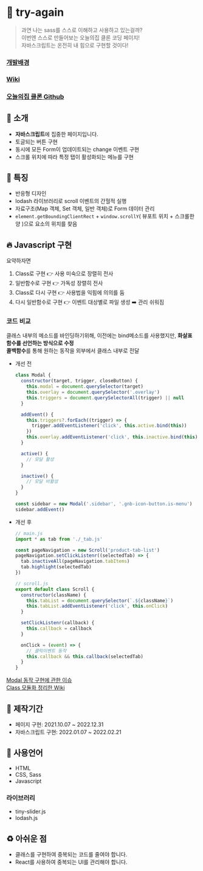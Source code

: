 # 🚀 try-again
> 과연 나는 sass를 스스로 이해하고 사용하고 있는걸까?  
> 이번엔 스스로 만들어보는 오늘의집 클론 코딩 페이지!  
> 자바스크립트는 온전히 내 힘으로 구현할 것이다!

### [개발배경](https://github.com/DuetoPark/try-again/wiki/%EA%B0%9C%EB%B0%9C-%EB%B0%B0%EA%B2%BD)
### [Wiki](https://github.com/DuetoPark/try-again/wiki)
### [오늘의집 클론 Github](https://github.com/DuetoPark/tomorrow-house)

## 📌 소개
- **자바스크립트**에 집중한 페이지입니다.
- 토글되는 버튼 구현
- 동시에 모든 Form이 업데이트되는 change 이벤트 구현
- 스크롤 위치에 따라 특정 탭이 활성화되는 메뉴를 구현

## 🔖 특징
- 반응형 디자인
- lodash 라이브러리로 scroll 이벤트의 간헐적 실행
- 자료구조(Map 객체, Set 객체, 일반 객체)로 Form 데이터 관리
- `element.getBoundingClientRect` + `window.scrollY`( 뷰포트 위치 + 스크롤한 양 )으로 요소의 위치를 찾음

## 🔥 Javascript 구현
요약하자면
1. Class로 구현 👉 사용 미숙으로 장렬히 전사
2. 일반함수로 구현 👉 가독성 장렬히 전사
3. Class로 다시 구현 👉 사용법을 익힘에 의의를 둠
4. 다시 일반함수로 구현 👉 이벤트 대상별로 파일 생성 ➡️ 관리 쉬워짐

### 코드 비교
클래스 내부의 메소드를 바인딩하기위해, 이전에는 bind메소드를 사용했지만, **화살표 함수를 선언하는 방식으로 수정**  
**콜백함수**를 통해 원하는 동작을 외부에서 클래스 내부로 전달

- 개선 전
   ```javascript
   class Modal {
     constructor(target, trigger, closeButton) {
       this.modal = document.querySelector(target)
       this.overlay = document.querySelector('.overlay')
       this.triggers = document.querySelectorAll(trigger) || null
     }

     addEvent() {
       this.triggers?.forEach((trigger) => {
         trigger.addEventListener('click', this.active.bind(this))
       })
       this.overlay.addEventListener('click', this.inactive.bind(this))
     }

     active() {
       // 모달 활성
     }

     inactive() {
       // 모달 비활성
     }
   }

   const sidebar = new Modal('.sidebar', '.gnb-icon-button.is-menu')
   sidebar.addEvent()
   ```

- 개선 후
   ```javascript
   // main.js
   import * as tab from './_tab.js'

   const pageNavigation = new Scroll('product-tab-list')
   pageNavigation.setClickListenr((selectedTab) => {
     tab.inactiveAll(pageNavigation.tabItems)
     tab.highlight(selectedTab)
   })

   // scroll.js
   export default class Scroll {
     constructor(className) {
       this.tabList = document.querySelector(`.${className}`)
       this.tabList.addEventListener('click', this.onClick)
     }

     setClickListenr(callback) {
       this.callback = callback
     }

     onClick = (event) => {
       // 클릭이벤트 동작
       this.callback && this.callback(selectedTab)
     }
   }
   ```

[Modal 동작 구현에 관한 이슈](https://github.com/DuetoPark/try-again/issues/7)  
[Class 모듈화 정리한 Wiki](https://github.com/DuetoPark/try-again/wiki/%E2%9C%A8-%EA%B0%80%EB%8F%85%EC%84%B1%EC%9D%84-%EC%9C%84%ED%95%9C-Class%EC%99%80-%EB%AA%A8%EB%93%88%ED%99%94)

## 📆 제작기간
- 페이지 구현: 2021.10.07 ~ 2022.12.31
- 자바스크립트 구현: 2022.01.07 ~ 2022.02.21

## 🙌 사용언어
- HTML
- CSS, Sass
- Javascript

### 라이브러리
- tiny-slider.js
- lodash.js

## ♻️ 아쉬운 점
- 클래스를 구현하여 중복되는 코드를 줄여야 합니다.
- React를 사용하여 중복되는 UI를 관리해야 합니다.
